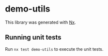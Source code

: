 # demo-utils

This library was generated with [Nx](https://nx.dev).

## Running unit tests

Run `nx test demo-utils` to execute the unit tests.
